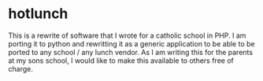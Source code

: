 # hotlunch

This is a rewrite of software that I wrote for a catholic school in PHP.  I am porting it to python and rewritting it as a generic application to be able to be ported to any school / any lunch vendor.  As I am writing this for the parents at my sons school, I would like to make this available to others free of charge.
